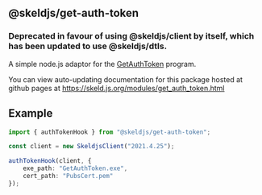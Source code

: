 ## @skeldjs/get-auth-token

### Deprecated in favour of using @skeldjs/client by itself, which has been updated to use @skeldjs/dtls.

A simple node.js adaptor for the [GetAuthToken](https://github.com/auproximity/GetAuthToken) program.

You can view auto-updating documentation for this package hosted at github pages at https://skeld.js.org/modules/get_auth_token.html

## Example
```ts
import { authTokenHook } from "@skeldjs/get-auth-token";

const client = new SkeldjsClient("2021.4.25");

authTokenHook(client, {
    exe_path: "GetAuthToken.exe",
    cert_path: "PubsCert.pem"
});
```
